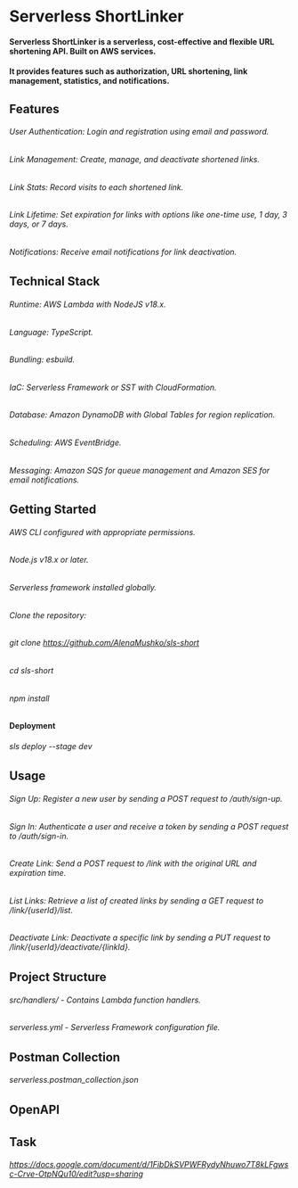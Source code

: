 # Serverless ShortLinker

#### Serverless ShortLinker is a serverless, cost-effective and flexible URL shortening API. Built on AWS services.
#### It provides features such as authorization, URL shortening, link management, statistics, and notifications.

## Features
###### User Authentication: Login and registration using email and password.
###### Link Management: Create, manage, and deactivate shortened links.
###### Link Stats: Record visits to each shortened link.
###### Link Lifetime: Set expiration for links with options like one-time use, 1 day, 3 days, or 7 days.
###### Notifications: Receive email notifications for link deactivation.

## Technical Stack
###### Runtime: AWS Lambda with NodeJS v18.x.
###### Language: TypeScript.
###### Bundling: esbuild.
###### IaC: Serverless Framework or SST with CloudFormation.
###### Database: Amazon DynamoDB with Global Tables for region replication.
###### Scheduling: AWS EventBridge.
###### Messaging: Amazon SQS for queue management and Amazon SES for email notifications.

## Getting Started
###### AWS CLI configured with appropriate permissions.
###### Node.js v18.x or later.
###### Serverless framework installed globally.

###### Clone the repository:
###### git clone https://github.com/AlenaMushko/sls-short
###### cd sls-short
###### npm install

#### Deployment
###### sls deploy --stage dev

## Usage
###### Sign Up: Register a new user by sending a POST request to /auth/sign-up.
###### Sign In: Authenticate a user and receive a token by sending a POST request to /auth/sign-in.

###### Create Link: Send a POST request to /link with the original URL and expiration time.
###### List Links: Retrieve a list of created links by sending a GET request to /link/{userId}/list.
###### Deactivate Link: Deactivate a specific link by sending a PUT request to /link/{userId}/deactivate/{linkId}.

## Project Structure
###### src/handlers/ - Contains Lambda function handlers.
###### serverless.yml - Serverless Framework configuration file.

## Postman Collection 
###### serverless.postman_collection.json

## OpenAPI 
###### 

## Task 
###### https://docs.google.com/document/d/1FibDkSVPWFRydyNhuwo7T8kLFgwsc-Crve-OtpNQu10/edit?usp=sharing


